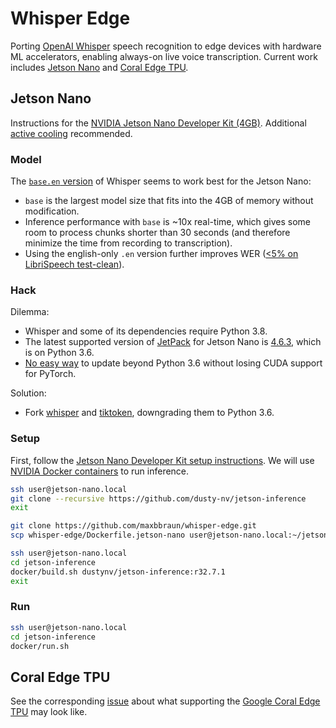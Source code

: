# Whisper Edge

Porting [OpenAI Whisper](https://github.com/openai/whisper) speech recognition to edge devices with hardware ML accelerators, enabling always-on live voice transcription. Current work includes [Jetson Nano](#jetson-nano) and [Coral Edge TPU](#coral-edge-tpu).

## Jetson Nano

Instructions for the [NVIDIA Jetson Nano Developer Kit (4GB)](https://developer.nvidia.com/embedded/jetson-nano-developer-kit). Additional [active cooling](https://noctua.at/en/nf-a4x10-flx) recommended.

### Model

The [`base.en` version](https://github.com/openai/whisper#available-models-and-languages) of Whisper seems to work best for the Jetson Nano:
 - `base` is the largest model size that fits into the 4GB of memory without modification.
 - Inference performance with `base` is ~10x real-time, which gives some room to process chunks shorter than 30 seconds (and therefore minimize the time from recording to transcription).
 - Using the english-only `.en` version further improves WER ([<5% on LibriSpeech test-clean](https://cdn.openai.com/papers/whisper.pdf)).

### Hack

Dilemma:
 - Whisper and some of its dependencies require Python 3.8.
 - The latest supported version of [JetPack](https://developer.nvidia.com/embedded/jetpack) for Jetson Nano is [4.6.3](https://developer.nvidia.com/jetpack-sdk-463), which is on Python 3.6.
 - [No easy way](https://github.com/maxbbraun/whisper-edge/issues/2) to update beyond Python 3.6 without losing CUDA support for PyTorch.

Solution:
 - Fork [whisper](https://github.com/maxbbraun/whisper) and [tiktoken](https://github.com/maxbbraun/tiktoken), downgrading them to Python 3.6.

### Setup

First, follow the [Jetson Nano Developer Kit setup instructions](https://developer.nvidia.com/embedded/learn/get-started-jetson-nano-devkit). We will use [NVIDIA Docker containers](https://github.com/dusty-nv/jetson-inference) to run inference.

```bash
ssh user@jetson-nano.local
git clone --recursive https://github.com/dusty-nv/jetson-inference
exit
```

```bash
git clone https://github.com/maxbbraun/whisper-edge.git
scp whisper-edge/Dockerfile.jetson-nano user@jetson-nano.local:~/jetson-inference/Dockerfile
```

```bash
ssh user@jetson-nano.local
cd jetson-inference
docker/build.sh dustynv/jetson-inference:r32.7.1
exit
```

### Run

```bash
ssh user@jetson-nano.local
cd jetson-inference
docker/run.sh
```

## Coral Edge TPU

See the corresponding [issue](https://github.com/maxbbraun/whisper-edge/issues/1) about what supporting the [Google Coral Edge TPU](https://coral.ai/products/) may look like.
